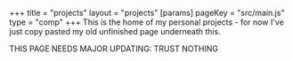 +++
title = "projects"
layout = "projects"
[params]
    pageKey = "src/main.js"
    type = "comp"
+++
This is the home of my personal projects - for now I've
just copy pasted my old unfinished page underneath this.

THIS PAGE NEEDS MAJOR UPDATING: TRUST NOTHING
